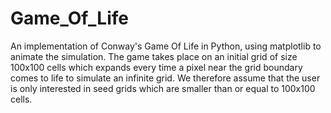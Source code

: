 # Game_Of_Life
An implementation of Conway's Game Of Life in Python, using matplotlib to animate the simulation. 
The game takes place on an initial grid of size 100x100 cells which expands every time a pixel near
the grid boundary comes to life to simulate an infinite grid. We therefore assume that the user is only
interested in seed grids which are smaller than or equal to 100x100 cells.
